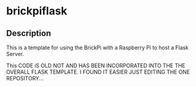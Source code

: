 # brickpiflask

## Description
This is a template for using the BrickPi with a Raspberry Pi to host a Flask Server.

This CODE iS OLD NOT AND HAS BEEN INCORPORATED INTO THE THE OVERALL FLASK TEMPLATE. I FOUND IT EASIER JUST EDITING THE ONE REPOSITORY...
